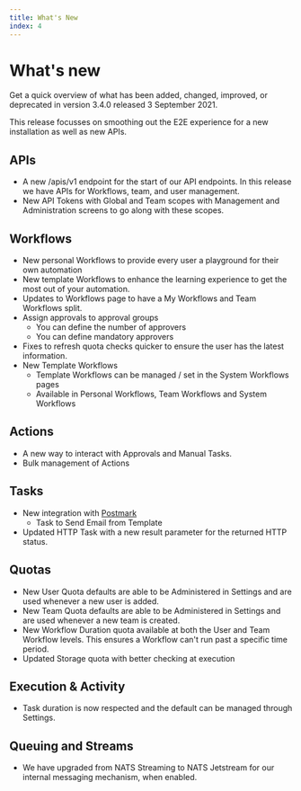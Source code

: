 ```yaml
---
title: What's New
index: 4
---
```


# What's new

Get a quick overview of what has been added, changed, improved, or deprecated in version 3.4.0 released 3 September 2021.

This release focusses on smoothing out the E2E experience for a new installation as well as new APIs.

## APIs

- A new /apis/v1 endpoint for the start of our API endpoints. In this release we have APIs for Workflows, team, and user management.
- New API Tokens with Global and Team scopes with Management and Administration screens to go along with these scopes.

## Workflows

- New personal Workflows to provide every user a playground for their own automation
- New template Workflows to enhance the learning experience to get the most out of your automation. 
- Updates to Workflows page to have a My Workflows and Team Workflows split.
- Assign approvals to approval groups
    - You can define the number of approvers
    - You can define mandatory approvers
- Fixes to refresh quota checks quicker to ensure the user has the latest information.
- New Template Workflows
    - Template Workflows can be managed / set in the System Workflows pages
    - Available in Personal Workflows, Team Workflows and System Workflows

## Actions

- A new way to interact with Approvals and Manual Tasks.
- Bulk management of Actions

## Tasks

- New integration with [Postmark](https://postmarkapp.com/)
    - Task to Send Email from Template
- Updated HTTP Task with a new result parameter for the returned HTTP status.

## Quotas

- New User Quota defaults are able to be Administered in Settings and are used whenever a new user is added. 
- New Team Quota defaults are able to be Administered in Settings and are used whenever a new team is created.
- New Workflow Duration quota available at both the User and Team Workflow levels. This ensures a Workflow can't run past a specific time period.
- Updated Storage quota with better checking at execution

## Execution & Activity

- Task duration is now respected and the default can be managed through Settings.

## Queuing and Streams

- We have upgraded from NATS Streaming to NATS Jetstream for our internal messaging mechanism, when enabled.
